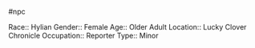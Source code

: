 #npc 

Race:: Hylian
Gender:: Female
Age:: Older Adult
Location:: Lucky Clover Chronicle
Occupation:: Reporter
Type:: Minor
